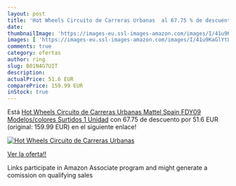 ```yaml
---
layout: post
title: 'Hot Wheels Circuito de Carreras Urbanas  al 67.75 % de descuento'
date: 
thumbnailImage: 'https://images-eu.ssl-images-amazon.com/images/I/41u9KaGlYtL._SL200_.jpg'
images: [ 'https://images-eu.ssl-images-amazon.com/images/I/41u9KaGlYtL._SL200_.jpg' ]
comments: true
category: ofertas
author: ring
slug: B01N4G7UIT
description:
actualPrice: 51.6 EUR
comparePrice: 159.99 EUR
inStock: true
---
```


Está [Hot Wheels Circuito de Carreras Urbanas  Mattel Spain FDY09    Modelos/colores Surtidos  1 Unidad](https://www.amazon.es/dp/B01N4G7UIT/?tag=tolees-21) con 67.75 de descuento por 51.6 EUR (original: 159.99 EUR) en el siguiente enlace!

[![Hot Wheels Circuito de Carreras Urbanas ](https://images-eu.ssl-images-amazon.com/images/I/41u9KaGlYtL._SL200_.jpg)](https://www.amazon.es/dp/B01N4G7UIT/?tag=tolees-21)

[Ver la oferta!!](https://www.amazon.es/dp/B01N4G7UIT/?tag=tolees-21)

Links participate in Amazon Associate program and might generate a comission on qualifying sales


